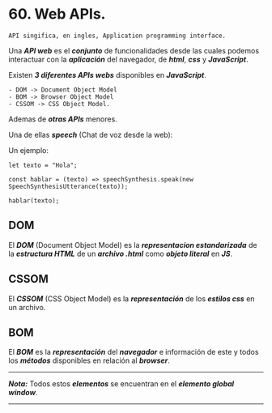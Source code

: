 # 60. Web APIs.

	API singifica, en ingles, Application programming interface.

Una ***API web*** es el ***conjunto*** de funcionalidades desde las cuales podemos interactuar con la ***aplicación*** del navegador, de ***html***, ***css*** y ***JavaScript***.

Existen ***3 diferentes APIs webs*** disponibles en ***JavaScript***.

	- DOM -> Document Object Model
	- BOM -> Browser Object Model
	- CSSOM -> CSS Object Model.

Ademas de ***otras APIs*** menores.

Una de ellas ***speech*** (Chat de voz desde la web):

Un ejemplo:

~~~
let texto = "Hola";

const hablar = (texto) => speechSynthesis.speak(new SpeechSynthesisUtterance(texto));

hablar(texto);
~~~

## DOM

El ***DOM*** (Document Object Model) es la ***representacion estandarizada*** de la ***estructura HTML*** de un ***archivo .html*** como ***objeto literal*** en ***JS***.

## CSSOM

El ***CSSOM*** (CSS Object Model) es la ***representación*** de los ***estilos css*** en un archivo.

## BOM

El ***BOM*** es la ***representación*** del ***navegador*** e información de este y todos los ***métodos*** disponibles en relación al ***browser***.

---

***Nota:*** Todos estos ***elementos*** se encuentran en el ***elemento global window***.

---


